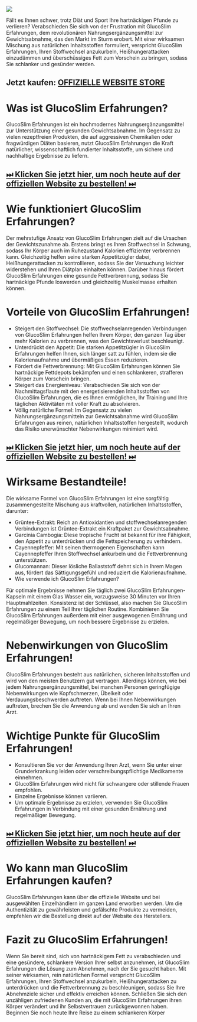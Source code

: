 [![](https://i.ibb.co/vBvY86w/best-diet-for-women-s-weight-loss-480x480.jpg)](https://fithealthyplanet.com/glucoslim-erfahrungen/)

Fällt es Ihnen schwer, trotz Diät und Sport Ihre hartnäckigen Pfunde zu verlieren? Verabschieden Sie sich von der Frustration mit GlucoSlim Erfahrungen, dem revolutionären Nahrungsergänzungsmittel zur Gewichtsabnahme, das den Markt im Sturm erobert. Mit einer wirksamen Mischung aus natürlichen Inhaltsstoffen formuliert, verspricht GlucoSlim Erfahrungen, Ihren Stoffwechsel anzukurbeln, Heißhungerattacken einzudämmen und überschüssiges Fett zum Vorschein zu bringen, sodass Sie schlanker und gesünder werden.

## Jetzt kaufen: [OFFIZIELLE WEBSITE STORE](https://fithealthyplanet.com/glucoslim-erfahrungen/)

# Was ist GlucoSlim Erfahrungen?

GlucoSlim Erfahrungen ist ein hochmodernes Nahrungsergänzungsmittel zur Unterstützung einer gesunden Gewichtsabnahme. Im Gegensatz zu vielen rezeptfreien Produkten, die auf aggressiven Chemikalien oder fragwürdigen Diäten basieren, nutzt GlucoSlim Erfahrungen die Kraft natürlicher, wissenschaftlich fundierter Inhaltsstoffe, um sichere und nachhaltige Ergebnisse zu liefern.

## [⏭ Klicken Sie jetzt hier, um noch heute auf der offiziellen Website zu bestellen! ⏭](https://fithealthyplanet.com/glucoslim-erfahrungen/)

# Wie funktioniert GlucoSlim Erfahrungen?

Der mehrstufige Ansatz von GlucoSlim Erfahrungen zielt auf die Ursachen der Gewichtszunahme ab. Erstens bringt es Ihren Stoffwechsel in Schwung, sodass Ihr Körper auch im Ruhezustand Kalorien effizienter verbrennen kann. Gleichzeitig helfen seine starken Appetitzügler dabei, Heißhungerattacken zu kontrollieren, sodass Sie der Versuchung leichter widerstehen und Ihren Diätplan einhalten können. Darüber hinaus fördert GlucoSlim Erfahrungen eine gesunde Fettverbrennung, sodass Sie hartnäckige Pfunde loswerden und gleichzeitig Muskelmasse erhalten können.

# Vorteile von GlucoSlim Erfahrungen!

- Steigert den Stoffwechsel: Die stoffwechselanregenden Verbindungen von GlucoSlim Erfahrungen helfen Ihrem Körper, den ganzen Tag über mehr Kalorien zu verbrennen, was den Gewichtsverlust beschleunigt.
- Unterdrückt den Appetit: Die starken Appetitzügler in GlucoSlim Erfahrungen helfen Ihnen, sich länger satt zu fühlen, indem sie die Kalorienaufnahme und übermäßiges Essen reduzieren.
- Fördert die Fettverbrennung: Mit GlucoSlim Erfahrungen können Sie hartnäckige Fettdepots bekämpfen und einen schlankeren, strafferen Körper zum Vorschein bringen.
- Steigert das Energieniveau: Verabschieden Sie sich von der Nachmittagsflaute mit den energetisierenden Inhaltsstoffen von GlucoSlim Erfahrungen, die es Ihnen ermöglichen, Ihr Training und Ihre täglichen Aktivitäten mit voller Kraft zu absolvieren.
- Völlig natürliche Formel: Im Gegensatz zu vielen Nahrungsergänzungsmitteln zur Gewichtsabnahme wird GlucoSlim Erfahrungen aus reinen, natürlichen Inhaltsstoffen hergestellt, wodurch das Risiko unerwünschter Nebenwirkungen minimiert wird.

## [⏭ Klicken Sie jetzt hier, um noch heute auf der offiziellen Website zu bestellen! ⏭](https://fithealthyplanet.com/glucoslim-erfahrungen/)

# Wirksame Bestandteile!

Die wirksame Formel von GlucoSlim Erfahrungen ist eine sorgfältig zusammengestellte Mischung aus kraftvollen, natürlichen Inhaltsstoffen, darunter:

- Grüntee-Extrakt: Reich an Antioxidantien und stoffwechselanregenden Verbindungen ist Grüntee-Extrakt ein Kraftpaket zur Gewichtsabnahme.
- Garcinia Cambogia: Diese tropische Frucht ist bekannt für ihre Fähigkeit, den Appetit zu unterdrücken und die Fettspeicherung zu verhindern.
- Cayennepfeffer: Mit seinen thermogenen Eigenschaften kann Cayennepfeffer Ihren Stoffwechsel ankurbeln und die Fettverbrennung unterstützen.
- Glucomannan: Dieser lösliche Ballaststoff dehnt sich in Ihrem Magen aus, fördert das Sättigungsgefühl und reduziert die Kalorienaufnahme.
- Wie verwende ich GlucoSlim Erfahrungen?

Für optimale Ergebnisse nehmen Sie täglich zwei GlucoSlim Erfahrungen-Kapseln mit einem Glas Wasser ein, vorzugsweise 30 Minuten vor Ihren Hauptmahlzeiten. Konsistenz ist der Schlüssel, also machen Sie GlucoSlim Erfahrungen zu einem Teil Ihrer täglichen Routine. Kombinieren Sie GlucoSlim Erfahrungen außerdem mit einer ausgewogenen Ernährung und regelmäßiger Bewegung, um noch bessere Ergebnisse zu erzielen.

# Nebenwirkungen von GlucoSlim Erfahrungen!

GlucoSlim Erfahrungen besteht aus natürlichen, sicheren Inhaltsstoffen und wird von den meisten Benutzern gut vertragen. Allerdings können, wie bei jedem Nahrungsergänzungsmittel, bei manchen Personen geringfügige Nebenwirkungen wie Kopfschmerzen, Übelkeit oder Verdauungsbeschwerden auftreten. Wenn bei Ihnen Nebenwirkungen auftreten, brechen Sie die Anwendung ab und wenden Sie sich an Ihren Arzt.

# Wichtige Punkte für GlucoSlim Erfahrungen!

- Konsultieren Sie vor der Anwendung Ihren Arzt, wenn Sie unter einer Grunderkrankung leiden oder verschreibungspflichtige Medikamente einnehmen.
- GlucoSlim Erfahrungen wird nicht für schwangere oder stillende Frauen empfohlen.
- Einzelne Ergebnisse können variieren.
- Um optimale Ergebnisse zu erzielen, verwenden Sie GlucoSlim Erfahrungen in Verbindung mit einer gesunden Ernährung und regelmäßiger Bewegung.

## [⏭ Klicken Sie jetzt hier, um noch heute auf der offiziellen Website zu bestellen! ⏭](https://fithealthyplanet.com/glucoslim-erfahrungen/)

# Wo kann man GlucoSlim Erfahrungen kaufen?

GlucoSlim Erfahrungen kann über die offizielle Website und bei ausgewählten Einzelhändlern im ganzen Land erworben werden. Um die Authentizität zu gewährleisten und gefälschte Produkte zu vermeiden, empfehlen wir die Bestellung direkt auf der Website des Herstellers.

# Fazit zu GlucoSlim Erfahrungen!

Wenn Sie bereit sind, sich von hartnäckigem Fett zu verabschieden und eine gesündere, schlankere Version Ihrer selbst anzunehmen, ist GlucoSlim Erfahrungen die Lösung zum Abnehmen, nach der Sie gesucht haben. Mit seiner wirksamen, rein natürlichen Formel verspricht GlucoSlim Erfahrungen, Ihren Stoffwechsel anzukurbeln, Heißhungerattacken zu unterdrücken und die Fettverbrennung zu beschleunigen, sodass Sie Ihre Abnehmziele sicher und effektiv erreichen können. Schließen Sie sich den unzähligen zufriedenen Kunden an, die mit GlucoSlim Erfahrungen ihren Körper verändert und ihr Selbstvertrauen zurückgewonnen haben. Beginnen Sie noch heute Ihre Reise zu einem schlankeren Körper
